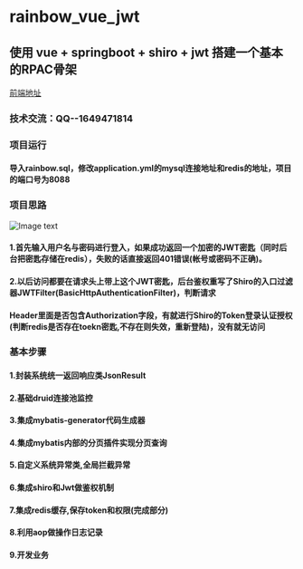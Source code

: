 # rainbow_vue_jwt

##  使用 vue + springboot + shiro + jwt 搭建一个基本的RPAC骨架
 [前端地址](https://github.com/makePromise/rainbow_vue)
 
### 技术交流：QQ--1649471814 
 
### 项目运行
#### 导入rainbow.sql，修改application.yml的mysql连接地址和redis的地址，项目的端口号为8088

### 项目思路
![Image text](https://github.com/makePromise/rainbow_vue/blob/master/src/assets/jwt.jpg)
#### 1.首先输入用户名与密码进行登入，如果成功返回一个加密的JWT密匙（同时后台把密匙存储在redis），失败的话直接返回401错误(帐号或密码不正确)。
#### 2.以后访问都要在请求头上带上这个JWT密匙，后台鉴权重写了Shiro的入口过滤器JWTFilter(BasicHttpAuthenticationFilter)，判断请求
#### Header里面是否包含Authorization字段，有就进行Shiro的Token登录认证授权(判断redis是否存在toekn密匙,不存在则失效，重新登陆)，没有就无访问

### 基本步骤
   
#### 1.封装系统统一返回响应类JsonResult  
#### 2.基础druid连接池监控
#### 3.集成mybatis-generator代码生成器
#### 4.集成mybatis内部的分页插件实现分页查询
#### 5.自定义系统异常类,全局拦截异常
#### 6.集成shiro和Jwt做鉴权机制
#### 7.集成redis缓存,保存token和权限(完成部分)
#### 8.利用aop做操作日志记录
#### 9.开发业务
